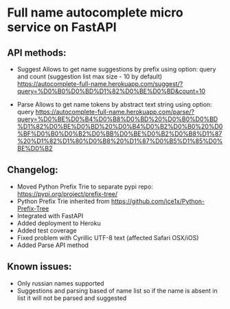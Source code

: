 # Full name autocomplete micro service on FastAPI

## API methods:

* Suggest
Allows to get name suggestions by prefix using option: query and count (suggestion list max size - 10 by default)
https://autocomplete-full-name.herokuapp.com/suggest/?query=%D0%B0%D0%BD%D1%82%D0%BE%D0%BD&count=10

* Parse
Allows to get name tokens by abstract text string using option: query
https://autocomplete-full-name.herokuapp.com/parse/?query=%D0%BE%D0%B4%D0%B8%D0%BD%20%D0%B0%D0%BD%D1%82%D0%BE%D0%BD%20%D0%B4%D0%B2%D0%B0%20%D0%BF%D0%B0%D0%B2%D0%BB%D0%BE%D0%B2%D0%B8%D1%87%20%D1%82%D1%80%D0%B8%20%D1%87%D0%B5%D1%85%D0%BE%D0%B2

## Changelog:
* Moved Python Prefix Trie to separate pypi repo: https://pypi.org/project/prefix-tree/
* Python Prefix Trie inherited from https://github.com/ice1x/Python-Prefix-Tree
* Integrated with FastAPI
* Added deployment to Heroku
* Added test coverage
* Fixed problem with Cyrillic UTF-8 text (affected Safari OSX/iOS)
* Added Parse API method

## Known issues:
* Only russian names supported
* Suggestions and parsing based of name list so if the name is absent in list it will not be parsed and suggested
